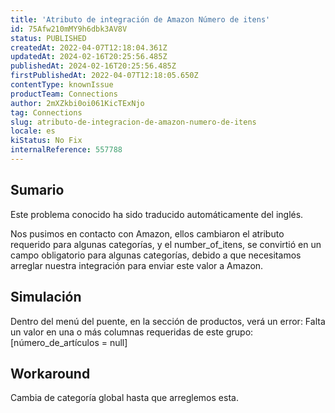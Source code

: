 ```yaml
---
title: 'Atributo de integración de Amazon Número de itens'
id: 75Afw210mMY9h6dbk3AV8V
status: PUBLISHED
createdAt: 2022-04-07T12:18:04.361Z
updatedAt: 2024-02-16T20:25:56.485Z
publishedAt: 2024-02-16T20:25:56.485Z
firstPublishedAt: 2022-04-07T12:18:05.650Z
contentType: knownIssue
productTeam: Connections
author: 2mXZkbi0oi061KicTExNjo
tag: Connections
slug: atributo-de-integracion-de-amazon-numero-de-itens
locale: es
kiStatus: No Fix
internalReference: 557788
---
```


## Sumario

<div class="alert alert-info">
  <p>Este problema conocido ha sido traducido automáticamente del inglés.</p>
</div>



Nos pusimos en contacto con Amazon, ellos cambiaron el atributo requerido para algunas categorías, y el number_of_itens, se convirtió en un campo obligatorio para algunas categorías, debido a que necesitamos arreglar nuestra integración para enviar este valor a Amazon.



## Simulación



Dentro del menú del puente, en la sección de productos, verá un error: Falta un valor en una o más columnas requeridas de este grupo: [número_de_artículos = null]



## Workaround


Cambia de categoría global hasta que arreglemos esta.

